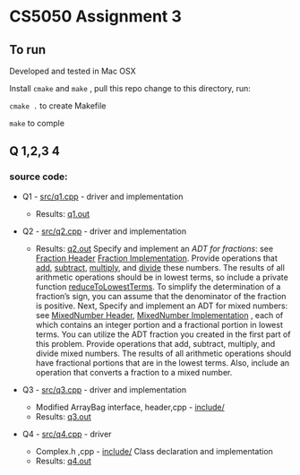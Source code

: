 
# CS5050 Assignment 3

## To run

Developed and tested in Mac OSX 

Install `cmake` and `make` , pull this repo change to this directory, run:

`cmake .` to create Makefile

`make` to comple


## Q 1,2,3 4

### source code:

* Q1 - [src/q1.cpp](src/q1.cpp) - driver and implementation
  * Results: [q1.out](q1.out)
  
* Q2 - [src/q2.cpp](src/q2.cpp)  - driver and implementation
  * Results: [q2.out](q2.out)
Specify and implement an *ADT for fractions*: see [Fraction Header](include/Fraction.h) [Fraction Implementation](include/Fraction.cpp). Provide operations that [add](include/Fraction.cpp#L52), [subtract](include/Fraction.cpp#L62), [multiply](include/Fraction.cpp#L71), and [divide](include/Fraction.cpp#L80) these numbers. The results of all arithmetic operations should be in lowest terms, so include a private function [reduceToLowestTerms](include/Fraction.cpp#L27). To simplify the determination of a fraction’s sign, you can assume that the denominator of the fraction is positive. Next, Specify and implement an ADT for mixed numbers: see  [MixedNumber Header](include/MixedNumber.h), [MixedNumber Implementation](include/MixedNumber.cpp) , each of which contains an integer portion and a fractional portion in lowest terms. You can utilize the ADT fraction you created in the first part of this problem. Provide operations that add, subtract, multiply, and divide mixed numbers. The results of all arithmetic operations should have fractional portions that are in the lowest terms. Also, include an operation that converts a fraction to a mixed number.

* Q3 - [src/q3.cpp](src/q3.cpp)   - driver and implementation
  * Modified ArrayBag interface, header,cpp - [include/](include/)
  * Results: [q3.out](q3.out)
  
  
* Q4 - [src/q4.cpp](src/q4.cpp)   - driver
  * Complex.h ,cpp - [include/](include/) Class declaration and implementation
  * Results: [q4.out](q4.out)
  



